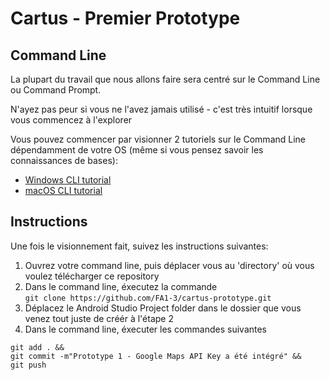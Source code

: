 # Cartus - Premier Prototype


## Command Line
La plupart du travail que nous allons faire sera centré sur le Command Line ou Command Prompt.

N'ayez pas peur si vous ne l'avez jamais utilisé - c'est très intuitif lorsque vous commencez à l'explorer

Vous pouvez commencer par visionner 2 tutoriels sur le Command Line dépendamment de votre OS (même si vous pensez savoir les connaissances de bases):
* [Windows CLI tutorial](https://www.youtube.com/watch?v=MBBWVgE0ewk)
* [macOS CLI tutorial](https://www.youtube.com/watch?v=aKRYQsKR46I)

## Instructions
Une fois le visionnement fait, suivez les instructions suivantes:
1. Ouvrez votre command line, puis déplacer vous au 'directory' où vous voulez télécharger ce repository
2. Dans le command line, éxecutez la commande<br>`git clone https://github.com/FA1-3/cartus-prototype.git`
3. Déplacez le Android Studio Project folder dans le dossier que vous venez tout juste de créér à l'étape 2
4. Dans le command line, éxecuter les commandes suivantes
```Git
git add . &&
git commit -m"Prototype 1 - Google Maps API Key a été intégré" &&
git push
```
